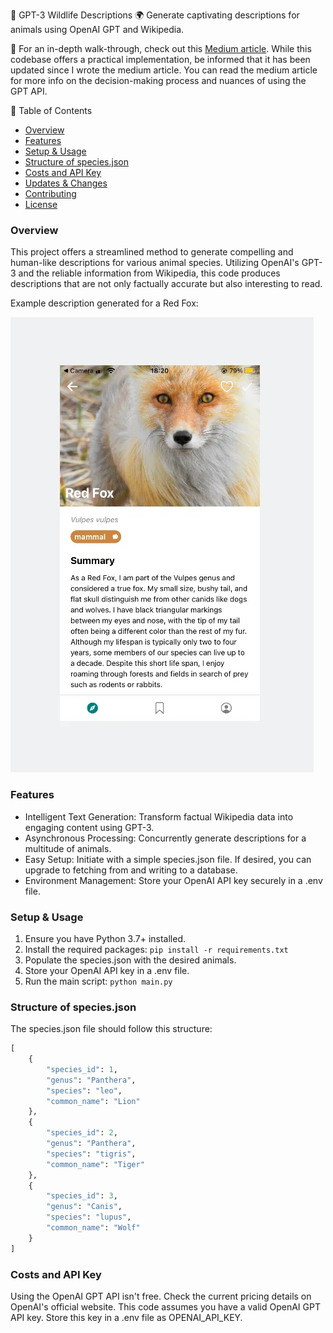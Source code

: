 🦊 GPT-3 Wildlife Descriptions 🌍
Generate captivating descriptions for animals using OpenAI GPT and Wikipedia.

🔗 For an in-depth walk-through, check out this [Medium article](https://medium.com/@tigistznabei/how-i-used-openais-gpt-api-to-generate-compelling-descriptions-from-the-eyes-of-animals-de9126b85169).
While this codebase offers a practical implementation, be informed that it has been updated since I wrote the medium article. You can read the medium article for more info on the decision-making process and nuances of using the GPT API.

📜 Table of Contents
- [Overview](#overview)
- [Features](#features)
- [Setup & Usage](#setup--usage)
- [Structure of species.json](#structure-of-speciesjson)
- [Costs and API Key](#costs-and-api-key)
- [Updates & Changes](#updates--changes)
- [Contributing](#contributing)
- [License](#license)

### Overview
This project offers a streamlined method to generate compelling and human-like descriptions for various animal species. Utilizing OpenAI's GPT-3 and the reliable information from Wikipedia, this code produces descriptions that are not only factually accurate but also interesting to read.

Example description generated for a Red Fox:

![Red Fox description](image.png)

### Features
- Intelligent Text Generation: Transform factual Wikipedia data into engaging content using GPT-3.
- Asynchronous Processing: Concurrently generate descriptions for a multitude of animals.
- Easy Setup: Initiate with a simple species.json file. If desired, you can upgrade to fetching from and writing to a database.
- Environment Management: Store your OpenAI API key securely in a .env file.

### Setup & Usage
1. Ensure you have Python 3.7+ installed.
2. Install the required packages: `pip install -r requirements.txt`
3. Populate the species.json with the desired animals.
4. Store your OpenAI API key in a .env file.
5. Run the main script: `python main.py`

### Structure of species.json
The species.json file should follow this structure:

```python
[
    {
        "species_id": 1,
        "genus": "Panthera",
        "species": "leo",
        "common_name": "Lion"
    },
    {
        "species_id": 2,
        "genus": "Panthera",
        "species": "tigris",
        "common_name": "Tiger"
    },
    {
        "species_id": 3,
        "genus": "Canis",
        "species": "lupus",
        "common_name": "Wolf"
    }
]
```

### Costs and API Key
Using the OpenAI GPT API isn't free. Check the current pricing details on OpenAI's official website. This code assumes you have a valid OpenAI GPT API key. Store this key in a .env file as OPENAI_API_KEY.
